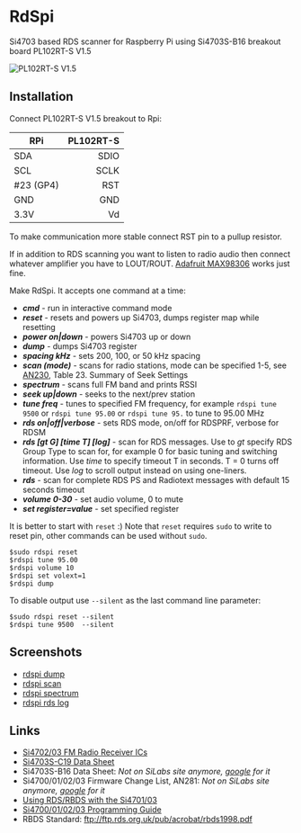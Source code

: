 RdSpi
=====

Si4703 based RDS scanner for Raspberry Pi using Si4703S-B16 breakout board PL102RT-S V1.5

![PL102RT-S V1.5](http://1.bp.blogspot.com/-j91XFG7MIac/U4t7Ey8lmWI/AAAAAAAAATA/-J92Tfr5Ej0/s1600/pl102rt-s-v15.png)

Installation
------------

Connect PL102RT-S V1.5 breakout to Rpi:

| RPi      | PL102RT-S |
| -------- |----------:|
| SDA      | SDIO      |
| SCL      | SCLK      |
| #23 (GP4)| RST       |
| GND      | GND       |
|3.3V      | Vd        |

To make communication more stable connect RST pin to a pullup resistor.

If in addition to RDS scanning you want to listen to radio audio then connect
whatever amplifier you have to LOUT/ROUT. [Adafruit MAX98306](http://www.adafruit.com/products/987) works just fine.

Make RdSpi. It accepts one command at a time:

* **_cmd_** - run in interactive command mode
* **_reset_** - resets and powers up Si4703, dumps register map while resetting
* **_power on|down_** - powers Si4703 up or down
* **_dump_** - dumps Si4703 register
* **_spacing kHz_** - sets 200, 100, or 50 kHz spacing
* **_scan (mode)_** - scans for radio stations, mode can be specified 1-5, see [AN230](http://www.silabs.com/Support%20Documents/TechnicalDocs/AN230.pdf), Table 23. Summary of Seek Settings
* **_spectrum_** - scans full FM band and prints RSSI
* **_seek up|down_** - seeks to the next/prev station
* **_tune freq_**  - tunes to specified FM frequency, for example `rdspi tune 9500` or `rdspi tune 95.00` or `rdspi tune 95.` to tune to 95.00 MHz
* **_rds on|off|verbose_** - sets RDS mode, on/off for RDSPRF, verbose for RDSM
* **_rds [gt G] [time T] [log]_** - scan for RDS messages. Use to _gt_ specify RDS Group Type to scan for, for example 0 for basic tuning and switching information. Use _time_ to specify timeout T in seconds. T = 0 turns off timeout. Use _log_ to scroll output instead on using one-liners. 
* **_rds_** - scan for complete RDS PS and Radiotext messages with default 15 seconds timeout
* **_volume 0-30_** - set audio volume, 0 to mute
* **_set register=value_** - set specified register

It is better to start with `reset` :) Note that `reset` requires `sudo` to write to reset pin, other commands can be used without `sudo`. 

```
$sudo rdspi reset
$rdspi tune 95.00
$rdspi volume 10
$rdspi set volext=1
$rdspi dump
```

To disable output use ```--silent``` as the last command line parameter:
```
$sudo rdspi reset --silent
$rdspi tune 9500  --silent
```

Screenshots
-----------

* [rdspi dump](http://3.bp.blogspot.com/-OXuzT8qIl9Y/U4uHJIeWVyI/AAAAAAAAATQ/cm2Y-9AsPI0/s1600/dump.png)
* [rdspi scan](http://4.bp.blogspot.com/-w3Rr9ScBuhA/U4uHeOIE43I/AAAAAAAAATY/xRO8Dcd-KSw/s1600/scan.png)
* [rdspi spectrum](http://1.bp.blogspot.com/-7OW7MaMvY_M/U4uHlLo7ZaI/AAAAAAAAATg/le6EdWwt_OI/s1600/spectrum.png)
* [rdspi rds log](http://1.bp.blogspot.com/-Lwb6mZEmLF4/U4uH0sbmRTI/AAAAAAAAATo/-339yycuW_E/s1600/rds.png)

Links
-----

* [Si4702/03 FM Radio Receiver ICs](http://www.silabs.com/products/audio/fmreceivers/pages/si470203.aspx)
* [Si4703S-C19 Data Sheet](https://www.sparkfun.com/datasheets/BreakoutBoards/Si4702-03-C19-1.pdf)
* Si4703S-B16 Data Sheet: *Not on SiLabs site anymore, [google](https://www.google.com/search?q=Si4703+B16) for it*
* Si4700/01/02/03 Firmware Change List, AN281: *Not on SiLabs site anymore, [google](https://www.google.com/search?q=Si4700%2F01%2F02%2F03+Firmware+Change+List%2C+AN281) for it*
* [Using RDS/RBDS with the Si4701/03](http://www.silabs.com/Support%20Documents/TechnicalDocs/AN243.pdf)
* [Si4700/01/02/03 Programming Guide](http://www.silabs.com/Support%20Documents/TechnicalDocs/AN230.pdf)
* RBDS Standard: ftp://ftp.rds.org.uk/pub/acrobat/rbds1998.pdf
